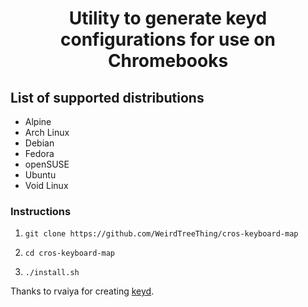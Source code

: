 <h1 align="center">Utility to generate keyd configurations for use on Chromebooks</h1>

## List of supported distributions
- Alpine
- Arch Linux
- Debian
- Fedora
- openSUSE
- Ubuntu
- Void Linux

### Instructions
1.     git clone https://github.com/WeirdTreeThing/cros-keyboard-map
2.     cd cros-keyboard-map
3.     ./install.sh

Thanks to rvaiya for creating [keyd](https://github.com/rvaiya/keyd).

